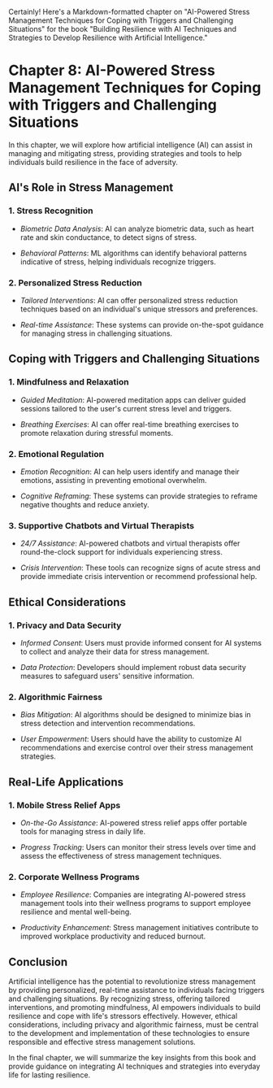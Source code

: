 Certainly! Here's a Markdown-formatted chapter on "AI-Powered Stress Management Techniques for Coping with Triggers and Challenging Situations" for the book "Building Resilience with AI Techniques and Strategies to Develop Resilience with Artificial Intelligence."

Chapter 8: AI-Powered Stress Management Techniques for Coping with Triggers and Challenging Situations
======================================================================================================

In this chapter, we will explore how artificial intelligence (AI) can assist in managing and mitigating stress, providing strategies and tools to help individuals build resilience in the face of adversity.

AI's Role in Stress Management
------------------------------

### 1. **Stress Recognition**

* *Biometric Data Analysis*: AI can analyze biometric data, such as heart rate and skin conductance, to detect signs of stress.

* *Behavioral Patterns*: ML algorithms can identify behavioral patterns indicative of stress, helping individuals recognize triggers.

### 2. **Personalized Stress Reduction**

* *Tailored Interventions*: AI can offer personalized stress reduction techniques based on an individual's unique stressors and preferences.

* *Real-time Assistance*: These systems can provide on-the-spot guidance for managing stress in challenging situations.

Coping with Triggers and Challenging Situations
-----------------------------------------------

### 1. **Mindfulness and Relaxation**

* *Guided Meditation*: AI-powered meditation apps can deliver guided sessions tailored to the user's current stress level and triggers.

* *Breathing Exercises*: AI can offer real-time breathing exercises to promote relaxation during stressful moments.

### 2. **Emotional Regulation**

* *Emotion Recognition*: AI can help users identify and manage their emotions, assisting in preventing emotional overwhelm.

* *Cognitive Reframing*: These systems can provide strategies to reframe negative thoughts and reduce anxiety.

### 3. **Supportive Chatbots and Virtual Therapists**

* *24/7 Assistance*: AI-powered chatbots and virtual therapists offer round-the-clock support for individuals experiencing stress.

* *Crisis Intervention*: These tools can recognize signs of acute stress and provide immediate crisis intervention or recommend professional help.

Ethical Considerations
----------------------

### 1. **Privacy and Data Security**

* *Informed Consent*: Users must provide informed consent for AI systems to collect and analyze their data for stress management.

* *Data Protection*: Developers should implement robust data security measures to safeguard users' sensitive information.

### 2. **Algorithmic Fairness**

* *Bias Mitigation*: AI algorithms should be designed to minimize bias in stress detection and intervention recommendations.

* *User Empowerment*: Users should have the ability to customize AI recommendations and exercise control over their stress management strategies.

Real-Life Applications
----------------------

### 1. **Mobile Stress Relief Apps**

* *On-the-Go Assistance*: AI-powered stress relief apps offer portable tools for managing stress in daily life.

* *Progress Tracking*: Users can monitor their stress levels over time and assess the effectiveness of stress management techniques.

### 2. **Corporate Wellness Programs**

* *Employee Resilience*: Companies are integrating AI-powered stress management tools into their wellness programs to support employee resilience and mental well-being.

* *Productivity Enhancement*: Stress management initiatives contribute to improved workplace productivity and reduced burnout.

Conclusion
----------

Artificial intelligence has the potential to revolutionize stress management by providing personalized, real-time assistance to individuals facing triggers and challenging situations. By recognizing stress, offering tailored interventions, and promoting mindfulness, AI empowers individuals to build resilience and cope with life's stressors effectively. However, ethical considerations, including privacy and algorithmic fairness, must be central to the development and implementation of these technologies to ensure responsible and effective stress management solutions.

In the final chapter, we will summarize the key insights from this book and provide guidance on integrating AI techniques and strategies into everyday life for lasting resilience.
